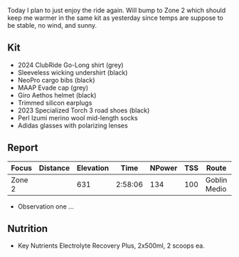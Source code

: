 Today I plan to just enjoy the ride again. Will bump to Zone 2 which should keep me warmer in the same kit as yesterday since temps are suppose to be stable, no wind, and sunny.
## Kit

- 2024 ClubRide Go-Long shirt (grey)
- Sleeveless wicking undershirt (black)
- NeoPro cargo bibs (black)
- MAAP Evade cap (grey)
- Giro Aethos helmet (black)
- Trimmed silicon earplugs
- 2023 Specialized Torch 3 road shoes (black)
- Perl Izumi merino wool mid-length socks
- Adidas glasses with polarizing lenses
## Report

| Focus  | Distance | Elevation | Time    | NPower | TSS | Route        | Temp   | Wind  | Weather |
| ------ | -------- | --------- | ------- | ------ | --- | ------------ | ------ | ----- | ------- |
| Zone 2 |          | 631       | 2:58:06 | 134    | 100 | Goblin Medio | 16-18C | 0 kph | Sunny   |

- Observation one ...

## Nutrition

- Key Nutrients Electrolyte Recovery Plus, 2x500ml, 2 scoops ea.







